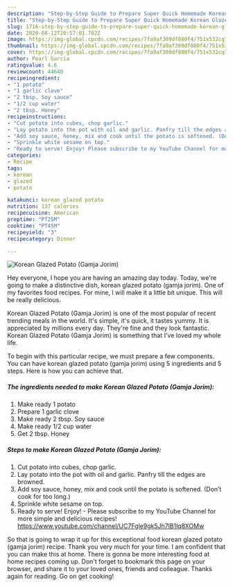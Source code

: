```yaml
---
description: "Step-by-Step Guide to Prepare Super Quick Homemade Korean Glazed Potato (Gamja Jorim)"
title: "Step-by-Step Guide to Prepare Super Quick Homemade Korean Glazed Potato (Gamja Jorim)"
slug: 1716-step-by-step-guide-to-prepare-super-quick-homemade-korean-glazed-potato-gamja-jorim
date: 2020-08-12T20:57:01.702Z
image: https://img-global.cpcdn.com/recipes/7fa9af309df880f4/751x532cq70/korean-glazed-potato-gamja-jorim-recipe-main-photo.jpg
thumbnail: https://img-global.cpcdn.com/recipes/7fa9af309df880f4/751x532cq70/korean-glazed-potato-gamja-jorim-recipe-main-photo.jpg
cover: https://img-global.cpcdn.com/recipes/7fa9af309df880f4/751x532cq70/korean-glazed-potato-gamja-jorim-recipe-main-photo.jpg
author: Pearl Garcia
ratingvalue: 4.6
reviewcount: 44640
recipeingredient:
- "1 potato"
- "1 garlic clove"
- "2 tbsp. Soy sauce"
- "1/2 cup water"
- "2 tbsp. Honey"
recipeinstructions:
- "Cut potato into cubes, chop garlic."
- "Lay potato into the pot with oil and garlic. Panfry till the edges are browned."
- "Add soy sauce, honey, mix and cook until the potato is softened. (Don’t cook for too long.)"
- "Sprinkle white sesame on top."
- "Ready to serve! Enjoy! Please subscribe to my YouTube Channel for more simple and delicious recipes! https://www.youtube.com/channel/UC7Fgle9gk5Jh7lB1lq8XOMw"
categories:
- Recipe
tags:
- korean
- glazed
- potato

katakunci: korean glazed potato 
nutrition: 137 calories
recipecuisine: American
preptime: "PT25M"
cooktime: "PT45M"
recipeyield: "3"
recipecategory: Dinner

---
```



![Korean Glazed Potato (Gamja Jorim)](https://img-global.cpcdn.com/recipes/7fa9af309df880f4/751x532cq70/korean-glazed-potato-gamja-jorim-recipe-main-photo.jpg)

Hey everyone, I hope you are having an amazing day today. Today, we're going to make a distinctive dish, korean glazed potato (gamja jorim). One of my favorites food recipes. For mine, I will make it a little bit unique. This will be really delicious.



Korean Glazed Potato (Gamja Jorim) is one of the most popular of recent trending meals in the world. It's simple, it's quick, it tastes yummy. It is appreciated by millions every day. They're fine and they look fantastic. Korean Glazed Potato (Gamja Jorim) is something that I've loved my whole life.


To begin with this particular recipe, we must prepare a few components. You can have korean glazed potato (gamja jorim) using 5 ingredients and 5 steps. Here is how you can achieve that.

<!--inarticleads1-->

##### The ingredients needed to make Korean Glazed Potato (Gamja Jorim):

1. Make ready 1 potato
1. Prepare 1 garlic clove
1. Make ready 2 tbsp. Soy sauce
1. Make ready 1/2 cup water
1. Get 2 tbsp. Honey




<!--inarticleads2-->

##### Steps to make Korean Glazed Potato (Gamja Jorim):

1. Cut potato into cubes, chop garlic.
1. Lay potato into the pot with oil and garlic. Panfry till the edges are browned.
1. Add soy sauce, honey, mix and cook until the potato is softened. (Don’t cook for too long.)
1. Sprinkle white sesame on top.
1. Ready to serve! Enjoy! - Please subscribe to my YouTube Channel for more simple and delicious recipes! https://www.youtube.com/channel/UC7Fgle9gk5Jh7lB1lq8XOMw




So that is going to wrap it up for this exceptional food korean glazed potato (gamja jorim) recipe. Thank you very much for your time. I am confident that you can make this at home. There is gonna be more interesting food at home recipes coming up. Don't forget to bookmark this page on your browser, and share it to your loved ones, friends and colleague. Thanks again for reading. Go on get cooking!
